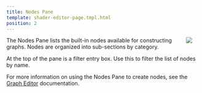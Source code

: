 ```yaml
---
title: Nodes Pane
template: shader-editor-page.tmpl.html
position: 2
---
```


<img src="/images/shader-editor/nodes-pane.png" style="float: right; padding: 20px; padding-top: 0px;"></img>

The Nodes Pane lists the built-in nodes available for constructing graphs. Nodes are organized into sub-sections by category.

At the top of the pane is a filter entry box. Use this to filter the list of nodes by name.

For more information on using the Nodes Pane to create nodes, see the [Graph Editor][1] documentation.

[1]: /shader-editor/window-layout/graph-editor